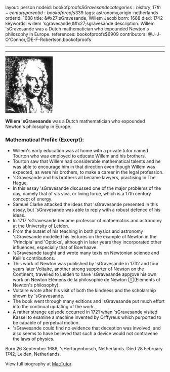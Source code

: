 layout: person
nodeid: bookofproofs$SGravesande
categories: history,17th-century
parentid: bookofproofs$339
tags: astronomy,origin-netherlands
orderid: 1688
title: &amp;#x27;sGravesande, Willem Jacob
born: 1688
died: 1742
keywords: willem 'sgravesande,&amp;#x27;sgravesande
description: Willem 'sGravesande was a Dutch mathematician who expounded Newton's philosophy in Europe.
references: bookofproofs$6909
contributors: @J-J-O'Connor,@E-F-Robertson,bookofproofs

---



---

![SGravesande.jpg](https://github.com/bookofproofs/bookofproofs.github.io/blob/main/_sources/_assets/images/portraits/SGravesande.jpg?raw=true)

**Willem 'sGravesande** was a Dutch mathematician who expounded Newton's philosophy in Europe.

### Mathematical Profile (Excerpt):
* Willem's early education was at home with a private tutor named Tourton who was employed to educate Willem and his brothers.
* Tourton saw that Willem had considerable mathematical talents and he was able to encourage him in that direction even though Willem was expected, as were his brothers, to make a career in the legal profession.
* 'sGravesande and his brothers all became lawyers, practising in The Hague.
* In this essay 'sGravesande discussed one of the major problems of the day, namely that of vis viva, or living force, which is a 17th  century concept of energy.
* Samuel Clarke attacked the ideas that 'sGravesande presented in this essay, but 'sGravesande was able to reply with a robust defence of his ideas.
* In 1717 'sGravesande became professor of mathematics and astronomy at the University of Leiden.
* From the outset of his teaching in both physics and astronomy 'sGravesande modelled his lectures on the example of Newton in the 'Principia' and 'Opticks', although in later years they incorporated other influences, especially that of Boerhaave.
* 'sGravesande taught and wrote many texts on Newtonian science and Keill's contributions.
* This work of Newton was published by 'sGravesande in 1732 and four years later Voltaire, another strong supporter of Newton on the Continent, travelled to Leiden to have 'sGravesande approve his own work on Newton Elémens de la philosophie de Newton Ⓣ(Elements of Newton's philosophy).
* Voltaire wrote after his visit of both the kindness and the scholarship shown by 'sGravesande.
* The book went through many editions and 'sGravesande put much effort into the continual updating of the work.
* A rather strange episode occurred in 1721 when 'sGravesande visited Kassel to examine a machine invented by Orffyreus which purported to be capable of perpetual motion.
* 'sGravesande could find no evidence that deception was involved, and also seems to have believed that such a device would not contravene the laws of physics.

Born 26 September 1688, 'sHertogenbosch, Netherlands. Died 28 February 1742, Leiden, Netherlands.

View full biography at [MacTutor](https://mathshistory.st-andrews.ac.uk/Biographies/SGravesande/)
